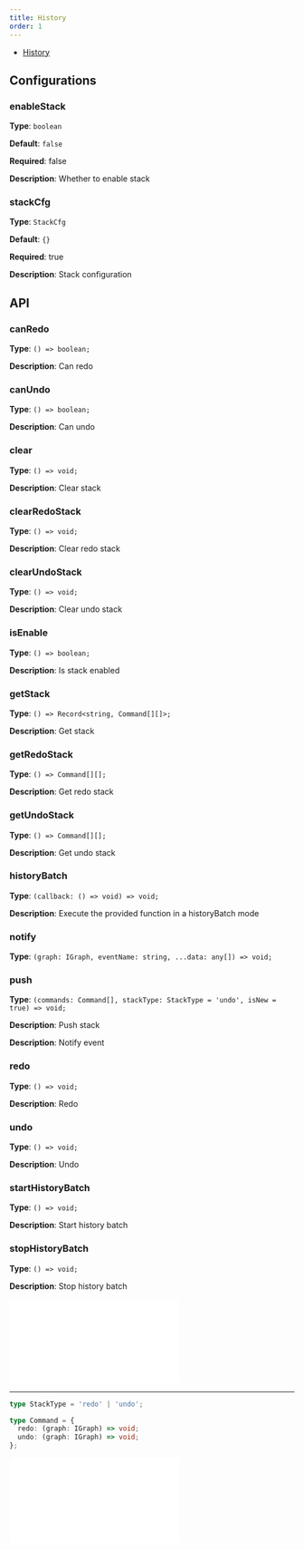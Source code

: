 ```yaml
---
title: History
order: 1
---
```


- [History](/en/examples/tool/history/#history)

## Configurations

### enableStack

**Type**: `boolean`

**Default**: `false`

**Required**: false

**Description**: Whether to enable stack

### stackCfg

**Type**: `StackCfg`

**Default**: `{}`

**Required**: true

**Description**: Stack configuration

## API

### canRedo

**Type**: `() => boolean;`

**Description**: Can redo

### canUndo

**Type**: `() => boolean;`

**Description**: Can undo

### clear

**Type**: `() => void;`

**Description**: Clear stack

### clearRedoStack

**Type**: `() => void;`

**Description**: Clear redo stack

### clearUndoStack

**Type**: `() => void;`

**Description**: Clear undo stack

### isEnable

**Type**: `() => boolean;`

**Description**: Is stack enabled

### getStack

**Type**: `() => Record<string, Command[][]>;`

**Description**: Get stack

### getRedoStack

**Type**: `() => Command[][];`

**Description**: Get redo stack

### getUndoStack

**Type**: `() => Command[][];`

**Description**: Get undo stack

### historyBatch

**Type**: `(callback: () => void) => void;`

**Description**: Execute the provided function in a historyBatch mode

### notify

**Type**: `(graph: IGraph, eventName: string, ...data: any[]) => void;`

### push

**Type**: `(commands: Command[], stackType: StackType = 'undo', isNew = true) => void;`

**Description**: Push stack

**Description**: Notify event

### redo

**Type**: `() => void;`

**Description**: Redo

### undo

**Type**: `() => void;`

**Description**: Undo

### startHistoryBatch

**Type**: `() => void;`

**Description**: Start history batch

### stopHistoryBatch

**Type**: `() => void;`

**Description**: Stop history batch

<embed src="../../common/PluginAPIDestroy.en.md"></embed>

---

```ts
type StackType = 'redo' | 'undo';

type Command = {
  redo: (graph: IGraph) => void;
  undo: (graph: IGraph) => void;
};
```

<embed src="../../common/StackCfg.en.md"></embed>
